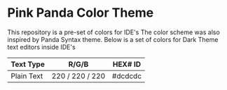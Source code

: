 # Pink Panda Color Theme
 This repository is a pre-set of colors for IDE's The color scheme was also inspired by Panda Syntax theme. Below is a set of colors for Dark Theme text editors inside IDE's


|Text Type                 | R/G/B               | HEX# ID                |
|--------------------------|---------------------|------------------------|
| Plain Text               |  220 / 220 / 220    | #dcdcdc                |


<font color="color_name|hex_number|rgb_number">
